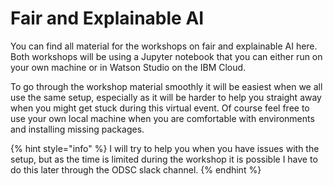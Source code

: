 # Fair and Explainable AI

You can find all material for the workshops on fair and explainable AI here. Both workshops will be using a Jupyter notebook that you can either run on your own machine or in Watson Studio on the IBM Cloud. 

To go through the workshop material smoothly it will be easiest when we all use the same setup, especially as it will be harder to help you straight away when you might get stuck during this virtual event. Of course feel free to use your own local machine when you are comfortable with environments and installing missing packages.

{% hint style="info" %}
I will try to help you when you have issues with the setup, but as the time is limited during the workshop it is possible I have to do this later through the ODSC slack channel. 
{% endhint %}



